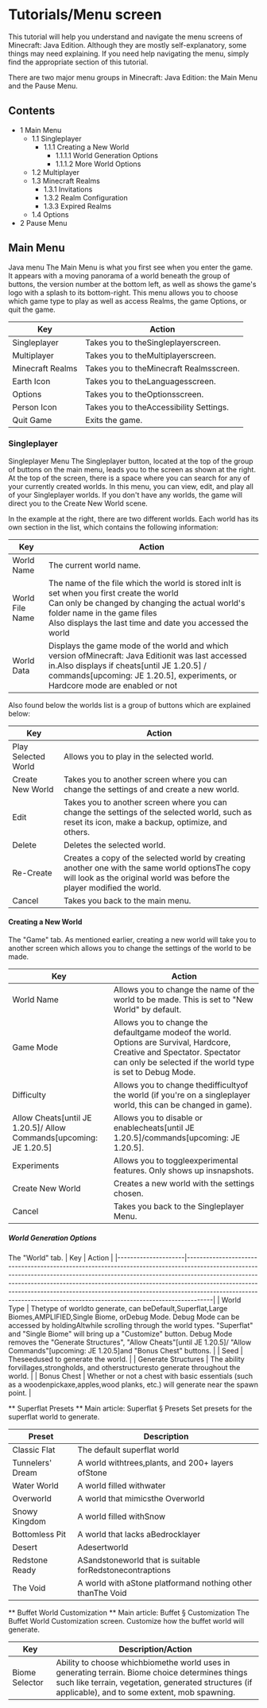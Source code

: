 # Tutorials/Menu screen
This tutorial will help you understand and navigate the menu screens of Minecraft: Java Edition. Although they are mostly self-explanatory, some things may need explaining. If you need help navigating the menu, simply find the appropriate section of this tutorial.

There are two major menu groups in Minecraft: Java Edition: the Main Menu and the Pause Menu.

## Contents
- 1 Main Menu
	- 1.1 Singleplayer
		- 1.1.1 Creating a New World
			- 1.1.1.1 World Generation Options
			- 1.1.1.2 More World Options
	- 1.2 Multiplayer
	- 1.3 Minecraft Realms
		- 1.3.1 Invitations
		- 1.3.2 Realm Configuration
		- 1.3.3 Expired Realms
	- 1.4 Options
- 2 Pause Menu

## Main Menu
Java menu
The Main Menu is what you first see when you enter the game. It appears with a moving panorama of a world beneath the group of buttons, the version number at the bottom left, as well as shows the game's logo with a splash to its bottom-right. This menu allows you to choose which game type to play as well as access Realms, the game Options, or quit the game.

| Key              | Action                                  |
|------------------|-----------------------------------------|
| Singleplayer     | Takes you to theSingleplayerscreen.     |
| Multiplayer      | Takes you to theMultiplayerscreen.      |
| Minecraft Realms | Takes you to theMinecraft Realmsscreen. |
| Earth Icon       | Takes you to theLanguagesscreen.        |
| Options          | Takes you to theOptionsscreen.          |
| Person Icon      | Takes you to theAccessibility Settings. |
| Quit Game        | Exits the game.                         |

### Singleplayer
Singleplayer Menu
The Singleplayer button, located at the top of the group of buttons on the main menu, leads you to the screen as shown at the right. At the top of the screen, there is a space where you can search for any of your currently created worlds. In this menu, you can view, edit, and play all of your Singleplayer worlds. If you don't have any worlds, the game will direct you to the Create New World scene.

In the example at the right, there are two different worlds. Each world has its own section in the list, which contains the following information:

| Key             | Action                                                                                                                                                                                                                                          |
|-----------------|-------------------------------------------------------------------------------------------------------------------------------------------------------------------------------------------------------------------------------------------------|
| World Name      | The current world name.                                                                                                                                                                                                                         |
| World File Name | The name of the file which the world is stored inIt is set when you first create the world<br/>Can only be changed by changing the actual world's folder name in the game files<br/>Also displays the last time and date you accessed the world |
| World Data      | Displays the game mode of the world and which version ofMinecraft: Java Editionit was last accessed in.Also displays if cheats‌[until JE 1.20.5] / commands‌[upcoming: JE 1.20.5], experiments, or Hardcore mode are enabled or not             |

Also found below the worlds list is a group of buttons which are explained below:

| Key                 | Action                                                                                                                                                                     |
|---------------------|----------------------------------------------------------------------------------------------------------------------------------------------------------------------------|
| Play Selected World | Allows you to play in the selected world.                                                                                                                                  |
| Create New World    | Takes you to another screen where you can change the settings of and create a new world.                                                                                   |
| Edit                | Takes you to another screen where you can change the settings of the selected world, such as reset its icon, make a backup, optimize, and others.                          |
| Delete              | Deletes the selected world.                                                                                                                                                |
| Re-Create           | Creates a copy of the selected world by creating another one with the same world optionsThe copy will look as the original world was before the player modified the world. |
| Cancel              | Takes you back to the main menu.                                                                                                                                           |

#### Creating a New World
The "Game" tab.
As mentioned earlier, creating a new world will take you to another screen which allows you to change the settings of the world to be made.

| Key                                                                  | Action                                                                                                                                                                                |
|----------------------------------------------------------------------|---------------------------------------------------------------------------------------------------------------------------------------------------------------------------------------|
| World Name                                                           | Allows you to change the name of the world to be made. This is set to "New World" by default.                                                                                         |
| Game Mode                                                            | Allows you to change the defaultgame modeof the world. Options are Survival, Hardcore, Creative and Spectator. Spectator can only be selected if the world type is set to Debug Mode. |
| Difficulty                                                           | Allows you to change thedifficultyof the world (if you're on a singleplayer world, this can be changed in game).                                                                      |
| Allow Cheats‌[until JE 1.20.5]/ Allow Commands‌[upcoming: JE 1.20.5] | Allows you to disable or enablecheats‌[until JE 1.20.5]/commands‌[upcoming: JE 1.20.5].                                                                                               |
| Experiments                                                          | Allows you to toggleexperimental features. Only shows up insnapshots.                                                                                                                 |
| Create New World                                                     | Creates a new world with the settings chosen.                                                                                                                                         |
| Cancel                                                               | Takes you back to the Singleplayer Menu.                                                                                                                                              |

##### World Generation Options
The "World" tab.
| Key                 | Action                                                                                                                                                                                                                                                                                                                                                                                                       |
|---------------------|--------------------------------------------------------------------------------------------------------------------------------------------------------------------------------------------------------------------------------------------------------------------------------------------------------------------------------------------------------------------------------------------------------------|
| World Type          | Thetype of worldto generate, can beDefault,Superflat,Large Biomes,AMPLIFIED,Single Biome, orDebug Mode. Debug Mode can be accessed by holdingAltwhile scrolling through the world types. "Superflat" and "Single Biome" will bring up a "Customize" button. Debug Mode removes the "Generate Structures", "Allow Cheats"‌[until JE 1.20.5]/ "Allow Commands"‌[upcoming: JE 1.20.5]and "Bonus Chest" buttons. |
| Seed                | Theseedused to generate the world.                                                                                                                                                                                                                                                                                                                                                                           |
| Generate Structures | The ability forvillages,strongholds, and otherstructuresto generate throughout the world.                                                                                                                                                                                                                                                                                                                    |
| Bonus Chest         | Whether or not a chest with basic essentials (such as a woodenpickaxe,apples,wood planks, etc.) will generate near the spawn point.                                                                                                                                                                                                                                                                          |

** Superflat Presets **
Main article: Superflat § Presets
Set presets for the superflat world to generate.

| Preset           | Description                                                |
|------------------|------------------------------------------------------------|
| Classic Flat     | The default superflat world                                |
| Tunnelers' Dream | A world withtrees,plants, and 200+ layers ofStone          |
| Water World      | A world filled withwater                                   |
| Overworld        | A world that mimicsthe Overworld                           |
| Snowy Kingdom    | A world filled withSnow                                    |
| Bottomless Pit   | A world that lacks aBedrocklayer                           |
| Desert           | Adesertworld                                               |
| Redstone Ready   | ASandstoneworld that is suitable forRedstonecontraptions   |
| The Void         | A world with aStone platformand nothing other thanThe Void |

** Buffet World Customization **
Main article: Buffet § Customization
The Buffet World Customization screen.
Customize how the buffet world will generate.

| Key            | Description/Action                                                                                                                                                                                      |
|----------------|---------------------------------------------------------------------------------------------------------------------------------------------------------------------------------------------------------|
| Biome Selector | Ability to choose whichbiomethe world uses in generating terrain. Biome choice determines things such like terrain, vegetation, generated structures (if applicable), and to some extent, mob spawning. |

